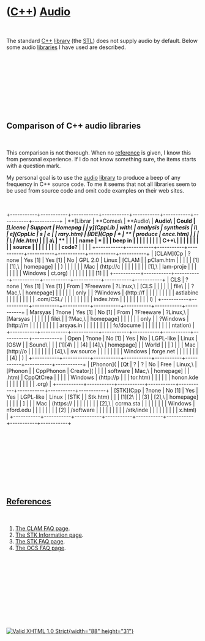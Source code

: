 



 

 

 

 

 

([C++](Cpp.htm)) [Audio](CppAudio.htm)
======================================

 

The standard [C++](Cpp.htm) [library](CppLibrary.htm) (the
[STL](CppStl.htm)) does not supply audio by default. Below some audio
[libraries](CppLibrary.htm) I have used are described.

 

 

 

 

 

Comparison of C++ audio libraries
---------------------------------

 

This comparison is not thorough. When no [reference](CppReferences.htm)
is given, I know this from personal experience. If I do not know
something sure, the items starts with a question mark.

My personal goal is to use the [audio](CppAudio.htm)
[library](CppLibrary.htm) to produce a beep of any frequency in C++
source code. To me it seems that not all libraries seem to be used from
source code and omit code examples on their web sites.

 

+-----------+-----------+-----------+-----------+-----------+-----------+-----------+-----------+
| **[Librar | **Comes\  | **Audio\  | **Audio\  | **Could   | **[Licenc | **Support | **Homepag |
| y](CppLib | with\     | analysis* | synthesis | I\        | e](CppLic | s**       | e**       |
| rary.htm) | [IDE](Cpp | *         | **        | produce   | ence.htm) |           |           |
| \         | Ide.htm)* |           |           | a\        | **        |           |           |
| name**    | *         |           |           | beep in   |           |           |           |
|           |           |           |           | C++\      |           |           |           |
|           |           |           |           | source    |           |           |           |
|           |           |           |           | code?**   |           |           |           |
+-----------+-----------+-----------+-----------+-----------+-----------+-----------+-----------+
| [CLAM](Cp | ?none     | Yes \[1\] | Yes \[1\] | No        | GPL 2.0   | Linux     | [CLAM     |
| pClam.htm |           |           |           |           | \[1\]     | \[1\],\   | homepage] |
| )         |           |           |           |           |           | Mac       | (http://c |
|           |           |           |           |           |           | \[1\],\   | lam-proje |
|           |           |           |           |           |           | Windows   | ct.org)   |
|           |           |           |           |           |           | \[1\]     |           |
+-----------+-----------+-----------+-----------+-----------+-----------+-----------+-----------+
| CLS       | ?none     | Yes \[1\] | Yes \[1\] | From      | ?Freeware | ?Linux,\  | [CLS      |
|           |           |           |           | file\     |           | ?Mac,\    | homepage] |
|           |           |           |           | only      |           | ?Windows  | (http://f |
|           |           |           |           |           |           |           | astlabinc |
|           |           |           |           |           |           |           | .com/CSL/ |
|           |           |           |           |           |           |           | index.htm |
|           |           |           |           |           |           |           | l)        |
+-----------+-----------+-----------+-----------+-----------+-----------+-----------+-----------+
| Marsyas   | ?none     | Yes \[1\] | No \[1\]  | From      | ?Freeware | ?Linux,\  | [Marsyas  |
|           |           |           |           | file\     |           | ?Mac,\    | homepage] |
|           |           |           |           | only      |           | ?Windows  | (http://m |
|           |           |           |           |           |           |           | arsyas.in |
|           |           |           |           |           |           |           | fo/docume |
|           |           |           |           |           |           |           | ntation)  |
+-----------+-----------+-----------+-----------+-----------+-----------+-----------+-----------+
| Open      | ?none     | No \[1\]  | Yes       | No        | LGPL-like | Linux     | [OSW      |
| Sound\    |           |           | \[1\]\[4\ |           | \[4\]     | \[4\],\   | homepage] |
| World     |           |           | ]         |           |           | Mac       | (http://o |
|           |           |           |           |           |           | \[4\],\   | sw.source |
|           |           |           |           |           |           | Windows   | forge.net |
|           |           |           |           |           |           | \[4\]     | )         |
+-----------+-----------+-----------+-----------+-----------+-----------+-----------+-----------+
| [Phonon]( | [Qt       | ?         | ?         | No        | Free      | Linux,\   | [Phonon   |
| CppPhonon | Creator]( |           |           |           | software  | Mac,\     | homepage] |
| .htm)     | CppQtCrea |           |           |           |           | Windows   | (http://p |
|           | tor.htm)  |           |           |           |           |           | honon.kde |
|           |           |           |           |           |           |           | .org)     |
+-----------+-----------+-----------+-----------+-----------+-----------+-----------+-----------+
| [STK](Cpp | ?none     | No \[1\]  | Yes       | Yes       | LGPL-like | Linux     | [STK      |
| Stk.htm)  |           |           | \[1\]\[2\ |           | \[3\]     | \[2\],\   | homepage] |
|           |           |           | ]         |           |           | Mac       | (https:// |
|           |           |           |           |           |           | \[2\],\   | ccrma.sta |
|           |           |           |           |           |           | Windows   | nford.edu |
|           |           |           |           |           |           | \[2\]     | /software |
|           |           |           |           |           |           |           | /stk/inde |
|           |           |           |           |           |           |           | x.html)   |
+-----------+-----------+-----------+-----------+-----------+-----------+-----------+-----------+

 

 

 

 

 

[References](CppReferences.htm)
-------------------------------

 

1.  [The CLAM FAQ
    page](http://clam-project.org/wiki/Frequenly_Asked_Questions).
2.  [The STK Information
    page](https://ccrma.stanford.edu/software/stk/information.html).
3.  [The STK FAQ
    page](https://ccrma.stanford.edu/software/stk/faq.html).
4.  [The OCS FAQ page](http://osw.sourceforge.net).

 

 

 

 

 





 

[![Valid XHTML 1.0 Strict](valid-xhtml10.png){width="88"
height="31"}](http://validator.w3.org/check?uri=referer)
